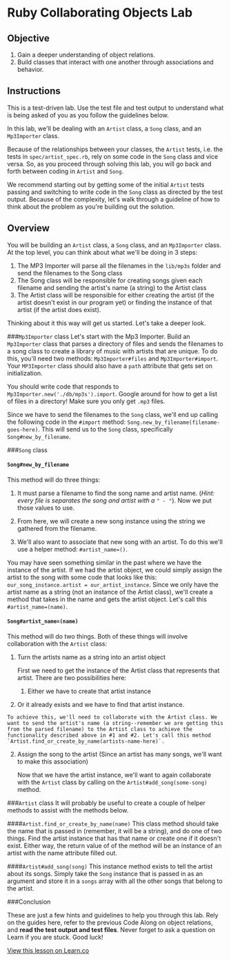 # Ruby Collaborating Objects Lab

## Objective

1. Gain a deeper understanding of object relations.
2. Build classes that interact with one another through associations and behavior. 

## Instructions

This is a test-driven lab. Use the test file and test output to understand what is being asked of you as you follow the guidelines below. 

In this lab, we'll be dealing with an `Artist` class, a `Song` class, and an `Mp3Importer` class. 

Because of the relationships between your classes, the `Artist` tests, i.e. the tests in `spec/artist_spec.rb`, rely on some code in the `Song` class and vice versa. So, as you proceed through solving this lab, you will go back and forth between coding in `Artist` and `Song`.

We recommend starting out by getting some of the initial `Artist` tests passing and switching to write code in the `Song` class as directed by the test output. Because of the complexity, let's walk through a guideline of how to think about the problem as you're building out the solution.

## Overview

You will be building an `Artist` class, a `Song` class, and an `Mp3Importer` class. At the top level, you can think about what we'll be doing in 3 steps:

1. The MP3 Importer will parse all the filenames in the `lib/mp3s` folder and send the filenames to the Song class
2. The Song class will be responsible for creating songs given each filename and sending the artist's name (a string) to the Artist class
3. The Artist class will be responsible for either creating the artist (if the artist doesn't exist in our program yet) or finding the instance of that artist (if the artist does exist).

Thinking about it this way will get us started. Let's take a deeper look.

###`Mp3Importer` class
Let's start with the Mp3 Importer. Build an `Mp3Importer` class that parses a directory of files and sends the filenames to a song class to create a library of music with artists that are unique. To do this, you'll need two methods: `Mp3Importer#files` and `Mp3Importer#import`. Your `MP3Importer` class should also have a `path` attribute that gets set on initialization. 

You should write code that responds to `Mp3Importer.new('./db/mp3s').import`. Google around for how to get a list of files in a directory! Make sure you only get `.mp3` files.

Since we have to send the filenames to the `Song` class, we'll end up calling the following code in the `#import` method: `Song.new_by_filename(filename-goes-here)`. This will send us to the `Song` class, specifically `Song#new_by_filename`.

###`Song` class
#### `Song#new_by_filename`
This method will do three things:

1. It must parse a filename to find the song name and artist name. (*Hint: every file is separates the song and artist with a `" - "`*). Now we put those values to use.

2. From here, we will create a new song instance using the string we gathered from the filename.

3. We'll also want to associate that new song with an artist. To do this we'll use a helper method: `#artist_name=()`. 

You may have seen something similar in the past where we have the instance of the artist. If we had the artist object, we could simply assign the artist to the song with some code that looks like this: `our_song_instance.artist = our_artist_instance`. Since we only have the artist name as a string (not an instance of the Artist class), we'll create a method that takes in the name and gets the artist object. Let's call this `#artist_name=(name)`.

#### `Song#artist_name=(name)`
This method will do two things. Both of these things will involve collaboration with the `Artist` class:

1. Turn the artists name as a string into an artist object

	First we need to get the instance of the Artist class that represents that artist. There are two possibilities here: 
	
	1. Either we have to create that artist instance
  2. Or it already exists and we have to find that artist instance.
	
	To achieve this, we'll need to collaborate with the Artist class. We want to send the artist's name (a string--remember we are getting this from the parsed filename) to the Artist class to achieve the functionality described above in #1 and #2. Let's call this method `Artist.find_or_create_by_name(artists-name-here)`.

2. Assign the song to the artist (Since an artist has many songs, we'll want to make this association)

	 Now that we have the artist instance, we'll want to again collaborate with the `Artist` class by calling on the `Artist#add_song(some-song)` method.

###`Artist` class 
It will probably be useful to create a couple of helper methods to assist with the methods below.

####`Artist.find_or_create_by_name(name)`
This class method should take the name that is passed in (remember, it will be a string), and do one of two things. Find the artist instance that has that name or create one if it doesn't exist. Either way, the return value of of the method will be an instance of an artist with the name attribute filled out.

####`Artist#add_song(song)`
This instance method exists to tell the artist about its songs. Simply take the `Song` instance that is passed in as an argument and store it in a `songs` array with all the other songs that belong to the artist.


###Conclusion

These are just a few hints and guidelines to help you through this lab. Rely on the guides here, refer to the previous Code Along on object relations, and **read the test output and test files**. Never forget to ask a question on Learn if you are stuck. Good luck!

<a href='https://learn.co/lessons/ruby-collaborating-objects-lab' data-visibility='hidden'>View this lesson on Learn.co</a>
